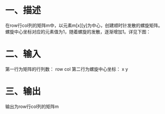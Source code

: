 # 一、描述
在row行col列的矩阵m中，以元素m[x][y]为中心，创建顺时针发散的螺旋矩阵。螺旋中心坐标对应的元素值为1，随着螺旋的发散，逐渐增加1。详见下图：


# 二、输入
第一行为矩阵的行列数：
row col
第二行为螺旋中心坐标：
x y

# 三、输出
输出为row行col列的矩阵m
